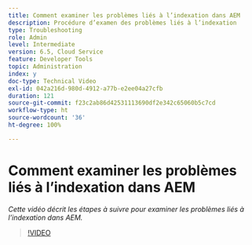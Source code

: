 ```yaml
---
title: Comment examiner les problèmes liés à l’indexation dans AEM
description: Procédure d’examen des problèmes liés à l’indexation
type: Troubleshooting
role: Admin
level: Intermediate
version: 6.5, Cloud Service
feature: Developer Tools
topic: Administration
index: y
doc-type: Technical Video
exl-id: 042a216d-980d-4912-a77b-e2ee04a27cfb
duration: 121
source-git-commit: f23c2ab86d42531113690df2e342c65060b5c7cd
workflow-type: ht
source-wordcount: '36'
ht-degree: 100%

---
```


# Comment examiner les problèmes liés à l’indexation dans AEM

*Cette vidéo décrit les étapes à suivre pour examiner les problèmes liés à l’indexation dans AEM.*

>[!VIDEO](https://video.tv.adobe.com/v/335465?quality=12&learn=on)
